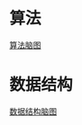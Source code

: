 # 算法
[算法脑图](https://naotu.baidu.com/file/8ffa9ba732d759f466c10777847553f7?token=82d3075729a3559f)

# 数据结构
[数据结构脑图](http://naotu.baidu.com/file/36c8a0642bda5a8ebe08948b3f67198f?token=5081f49898e72b54)
